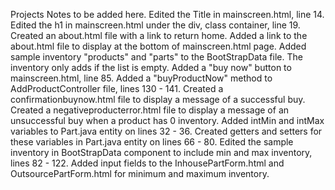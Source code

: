 Projects Notes to be added here.
Edited the Title in mainscreen.html, line 14.
Edited the h1 in mainscreen.html under the div, class container, line 19.
Created an about.html file with a link to return home.
Added a link to the about.html file to display at the bottom of mainscreen.html page.
Added sample inventory "products" and "parts" to the BootStrapData file. The inventory only adds if the list is empty.
Added a "buy now" button to mainscreen.html, line 85.
Added a "buyProductNow" method to AddProductController file, lines 130 - 141.
Created a confirmationbuynow.html file to display a message of a successful buy.
Created a negativeproducterror.html file to display a message of an unsuccessful buy when a product has 0 inventory.
Added intMin and intMax variables to Part.java entity on lines 32 - 36.
Created getters and setters for these variables in Part.java entity on lines 66 - 80.
Edited the sample inventory in BootStrapData component to include min and max inventory, lines 82 - 122.
Added input fields to the InhousePartForm.html and OutsourcePartForm.html for minimum and maximum inventory.